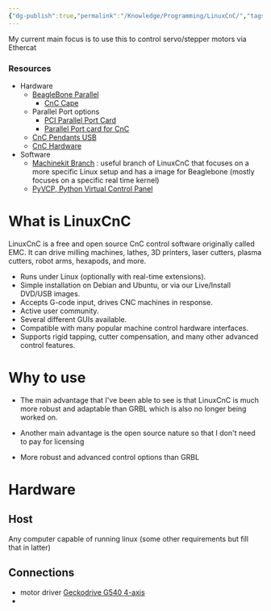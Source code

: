 ```yaml
---
{"dg-publish":true,"permalink":"/Knowledge/Programming/LinuxCnC/","tags":["programming/linux","control-systems/CnC","opensource"]}
---
```



My current main focus is to use this to control servo/stepper motors via Ethercat 
### Resources 
- Hardware
	- [BeagleBone Parallel ](https://machinekoder.com/)
		- [CnC Cape](https://www.necitec.de/index.php/en/cnc-cape) 
	- Parallel Port options
		- [PCI Parallel Port Card](https://www.pmdx.com/1PARPCI) 
		-  [Parallel Port card for CnC](https://cnc4pc.com/a25-pci-parallel-port.html) 
	- [CnC Pendants USB](http://www.vistacnc.com/) 
	- [CnC Hardware](https://cnc4pc.com/)
- Software
	- [Machinekit Branch](https://www.machinekit.io/) : useful branch of LinuxCnC that focuses on a more specific Linux setup and has a image for Beaglebone (mostly focuses on a specific real time kernel)
	- [PyVCP, Python Virtual Control Panel](https://linuxcnc.org/docs/html/gui/pyvcp.html)  

# What is LinuxCnC
LinuxCnC is a free and open source CnC control software originally called EMC. It can drive milling machines, lathes, 3D printers, laser cutters, plasma cutters, robot arms, hexapods, and more.

- Runs under Linux (optionally with real-time extensions).
- Simple installation on Debian and Ubuntu, or via our Live/Install DVD/USB images.
- Accepts G-code input, drives CNC machines in response.
- Active user community.
- Several different GUIs available.
- Compatible with many popular machine control hardware interfaces.
- Supports rigid tapping, cutter compensation, and many other advanced control features.

# Why to use 

- The main advantage that I've been able to see is that LinuxCnC is much more robust and adaptable than GRBL which is also no longer being worked on.

- Another main advantage is the open source nature so that I don't need to pay for licensing 
- More robust and advanced control options than GRBL 

# Hardware 

## Host 
Any computer capable of running linux (some other requirements but fill that in latter)

## Connections 
- motor driver [Geckodrive G540 4-axis](https://www.geckodrive.com/product/g540-4-axis-digital-step-drive/) 
- 

